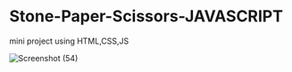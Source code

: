 # Stone-Paper-Scissors-JAVASCRIPT
mini project using HTML,CSS,JS

![Screenshot (54)](https://github.com/SoumyadeepGhosh16/Stone-Paper-Scissors-JAVASCRIPT/assets/139796191/e5ad9e21-913e-4f6e-85af-adeac0f34a07)



